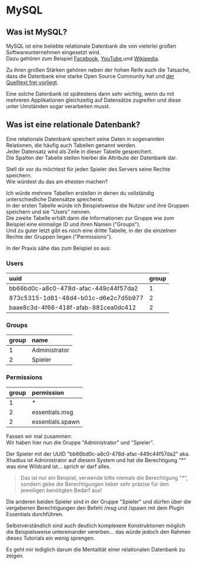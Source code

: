 # MySQL

## Was ist MySQL?

MySQL ist eine beliebte relationale Datenbank die von vielerlei großen Softwareunternehmen eingesetzt wird.  
Dazu gehören zum Beispiel [Facebook](https://www.mysql.de/customers/view/?id=757), [YouTube ](https://www.mysql.de/customers/view/?id=750)und [Wikipedia](https://www.mysql.de/customers/view/?id=663).

Zu ihren großen Stärken gehören neben der hohen Reife auch die Tatsache, dass die Datenbank eine starke Open Source Community hat und [der Quelltext frei vorliegt](https://github.com/mysql/mysql-server "Die Repository vom MySQL-Server").

Eine solche Datenbank ist spätestens dann sehr wichtig, wenn du mit mehreren Applikationen gleichzeitig auf Datensätze zugreifen und diese unter Umständen sogar verarbeiten musst.

## Was ist eine relationale Datenbank?

Eine relationale Datenbank speichert seine Daten in sogenannten Relationen, die häufig auch Tabellen genannt werden.  
Jeder Datensatz wird als Zeile in dieser Tabelle gespeichert.  
Die Spalten der Tabelle stellen hierbei die Attribute der Datenbank dar.

Stell dir vor du möchtest für jeden Spieler des Servers seine Rechte speichern.  
Wie würdest du das am ehesten machen?

Ich würde mehrere Tabellen erstellen in denen du vollständig unterschiedliche Datensätze speicherst.  
In der ersten Tabelle würde ich Beispielsweise die Nutzer und ihre Gruppen speichern und sie "Users" nennen.  
Die zweite Tabelle erhält dann die Informationen zur Gruppe wie zum Beispiel eine einmalige ID und ihren Namen \("Groups"\).  
Und zu guter letzt gibt es noch eine dritte Tabelle, in der die einzelnen Rechte der Gruppen liegen \("Permissions"\).

In der Praxis sähe das zum Beispiel so aus:

### Users

| uuid | group |
| :--- | :--- |
| bb66bd0c-a8c0-478d-afac-449c44f57da2 | 1 |
| 873c5315-1d81-48d4-b01c-d6e2c7d5b977 | 2 |
| baae8c3d-4f66-418f-afab-881cea0dc412 | 2 |

### Groups

| group | name |
| :--- | :--- |
| 1 | Administrator |
| 2 | Spieler |

### Permissions

| group | permission |
| :--- | :--- |
| 1 | \* |
| 2 | essentials.msg |
| 2 | essentials.spawn |



Fassen wir mal zusammen:  
Wir haben hier nun die Gruppe "Administrator" und "Spieler".

Der Spieler mit der UUID "bb66bd0c-a8c0-478d-afac-449c44f57da2" aka. Xhadius ist Administrator auf diesem System und hat die Berechtigung "\*" was eine Wildcard ist... sprich er darf alles.

> Das ist nur ein Beispiel, verwende bitte niemals die Berechtigung "\*", sondern gebe die Berechtigungen lieber sehr präzise für den jeweiligen benötigten Bedarf aus!

Die anderen beiden Spieler sind in der Gruppe "Spieler" und dürfen über die vergebenen Berechtigungen den Befehl /msg und /spawn mit dem Plugin Essentials durchführen.

Selbstverständlich sind auch deutlich komplexere Konstruktionen möglich die Beispielsweise untereinander vererben... das würde jedoch den Rahmen dieses Tutorials ein wenig sprengen.

Es geht mir lediglich darum die Mentalität einer relationalen Datenbank zu zeigen.

